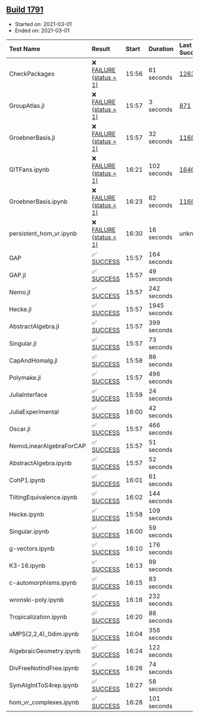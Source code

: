 ## [Build 1791](https://oscarci.mathematik.uni-kl.de/job/oscar-stable/1791/)

* Started on: 2021-03-01
* Ended on: 2021-03-01

| Test Name    | Result | Start | Duration | Last Success | First Failure |
|:-------------|:-------|:------|:---------|:-------------|:--------------|
| CheckPackages | ❌ [FAILURE (status = 1)](https://oscarci.mathematik.uni-kl.de/job/oscar-stable/1791/artifact/logs/build-1791/CheckPackages.log) | 15:56 | 61 seconds | [1263](https://oscarci.mathematik.uni-kl.de/job/oscar-stable/1263/) | [1264](https://oscarci.mathematik.uni-kl.de/job/oscar-stable/1264/) |
| GroupAtlas.jl | ❌ [FAILURE (status = 1)](https://oscarci.mathematik.uni-kl.de/job/oscar-stable/1791/artifact/logs/build-1791/GroupAtlas.jl.log) | 15:57 | 3 seconds | [871](https://oscarci.mathematik.uni-kl.de/job/oscar-stable/871/) | [872](https://oscarci.mathematik.uni-kl.de/job/oscar-stable/872/) |
| GroebnerBasis.jl | ❌ [FAILURE (status = 1)](https://oscarci.mathematik.uni-kl.de/job/oscar-stable/1791/artifact/logs/build-1791/GroebnerBasis.jl.log) | 15:57 | 32 seconds | [1168](https://oscarci.mathematik.uni-kl.de/job/oscar-stable/1168/) | [1169](https://oscarci.mathematik.uni-kl.de/job/oscar-stable/1169/) |
| GITFans.ipynb | ❌ [FAILURE (status = 1)](https://oscarci.mathematik.uni-kl.de/job/oscar-stable/1791/artifact/logs/build-1791/GITFans.ipynb.log) | 16:21 | 102 seconds | [1646](https://oscarci.mathematik.uni-kl.de/job/oscar-stable/1646/) | [1647](https://oscarci.mathematik.uni-kl.de/job/oscar-stable/1647/) |
| GroebnerBasis.ipynb | ❌ [FAILURE (status = 1)](https://oscarci.mathematik.uni-kl.de/job/oscar-stable/1791/artifact/logs/build-1791/GroebnerBasis.ipynb.log) | 16:23 | 62 seconds | [1168](https://oscarci.mathematik.uni-kl.de/job/oscar-stable/1168/) | [1169](https://oscarci.mathematik.uni-kl.de/job/oscar-stable/1169/) |
| persistent_hom_vr.ipynb | ❌ [FAILURE (status = 1)](https://oscarci.mathematik.uni-kl.de/job/oscar-stable/1791/artifact/logs/build-1791/persistent_hom_vr.ipynb.log) | 16:30 | 16 seconds | unknown | unknown |
| GAP | ✅ [SUCCESS](https://oscarci.mathematik.uni-kl.de/job/oscar-stable/1791/artifact/logs/build-1791/GAP.log) | 15:57 | 164 seconds |  |  |
| GAP.jl | ✅ [SUCCESS](https://oscarci.mathematik.uni-kl.de/job/oscar-stable/1791/artifact/logs/build-1791/GAP.jl.log) | 15:57 | 49 seconds |  |  |
| Nemo.jl | ✅ [SUCCESS](https://oscarci.mathematik.uni-kl.de/job/oscar-stable/1791/artifact/logs/build-1791/Nemo.jl.log) | 15:57 | 242 seconds |  |  |
| Hecke.jl | ✅ [SUCCESS](https://oscarci.mathematik.uni-kl.de/job/oscar-stable/1791/artifact/logs/build-1791/Hecke.jl.log) | 15:57 | 1945 seconds |  |  |
| AbstractAlgebra.jl | ✅ [SUCCESS](https://oscarci.mathematik.uni-kl.de/job/oscar-stable/1791/artifact/logs/build-1791/AbstractAlgebra.jl.log) | 15:57 | 399 seconds |  |  |
| Singular.jl | ✅ [SUCCESS](https://oscarci.mathematik.uni-kl.de/job/oscar-stable/1791/artifact/logs/build-1791/Singular.jl.log) | 15:57 | 73 seconds |  |  |
| CapAndHomalg.jl | ✅ [SUCCESS](https://oscarci.mathematik.uni-kl.de/job/oscar-stable/1791/artifact/logs/build-1791/CapAndHomalg.jl.log) | 15:58 | 86 seconds |  |  |
| Polymake.jl | ✅ [SUCCESS](https://oscarci.mathematik.uni-kl.de/job/oscar-stable/1791/artifact/logs/build-1791/Polymake.jl.log) | 15:57 | 496 seconds |  |  |
| JuliaInterface | ✅ [SUCCESS](https://oscarci.mathematik.uni-kl.de/job/oscar-stable/1791/artifact/logs/build-1791/JuliaInterface.log) | 15:59 | 24 seconds |  |  |
| JuliaExperimental | ✅ [SUCCESS](https://oscarci.mathematik.uni-kl.de/job/oscar-stable/1791/artifact/logs/build-1791/JuliaExperimental.log) | 16:00 | 42 seconds |  |  |
| Oscar.jl | ✅ [SUCCESS](https://oscarci.mathematik.uni-kl.de/job/oscar-stable/1791/artifact/logs/build-1791/Oscar.jl.log) | 15:57 | 466 seconds |  |  |
| NemoLinearAlgebraForCAP | ✅ [SUCCESS](https://oscarci.mathematik.uni-kl.de/job/oscar-stable/1791/artifact/logs/build-1791/NemoLinearAlgebraForCAP.log) | 15:57 | 51 seconds |  |  |
| AbstractAlgebra.ipynb | ✅ [SUCCESS](https://oscarci.mathematik.uni-kl.de/job/oscar-stable/1791/artifact/logs/build-1791/AbstractAlgebra.ipynb.log) | 15:57 | 52 seconds |  |  |
| CohP1.ipynb | ✅ [SUCCESS](https://oscarci.mathematik.uni-kl.de/job/oscar-stable/1791/artifact/logs/build-1791/CohP1.ipynb.log) | 16:01 | 61 seconds |  |  |
| TiltingEquivalence.ipynb | ✅ [SUCCESS](https://oscarci.mathematik.uni-kl.de/job/oscar-stable/1791/artifact/logs/build-1791/TiltingEquivalence.ipynb.log) | 16:02 | 144 seconds |  |  |
| Hecke.ipynb | ✅ [SUCCESS](https://oscarci.mathematik.uni-kl.de/job/oscar-stable/1791/artifact/logs/build-1791/Hecke.ipynb.log) | 15:58 | 109 seconds |  |  |
| Singular.ipynb | ✅ [SUCCESS](https://oscarci.mathematik.uni-kl.de/job/oscar-stable/1791/artifact/logs/build-1791/Singular.ipynb.log) | 16:00 | 59 seconds |  |  |
| g-vectors.ipynb | ✅ [SUCCESS](https://oscarci.mathematik.uni-kl.de/job/oscar-stable/1791/artifact/logs/build-1791/g-vectors.ipynb.log) | 16:10 | 176 seconds |  |  |
| K3-16.ipynb | ✅ [SUCCESS](https://oscarci.mathematik.uni-kl.de/job/oscar-stable/1791/artifact/logs/build-1791/K3-16.ipynb.log) | 16:13 | 99 seconds |  |  |
| c-automorphisms.ipynb | ✅ [SUCCESS](https://oscarci.mathematik.uni-kl.de/job/oscar-stable/1791/artifact/logs/build-1791/c-automorphisms.ipynb.log) | 16:15 | 83 seconds |  |  |
| wronski-poly.ipynb | ✅ [SUCCESS](https://oscarci.mathematik.uni-kl.de/job/oscar-stable/1791/artifact/logs/build-1791/wronski-poly.ipynb.log) | 16:16 | 232 seconds |  |  |
| Tropicalization.ipynb | ✅ [SUCCESS](https://oscarci.mathematik.uni-kl.de/job/oscar-stable/1791/artifact/logs/build-1791/Tropicalization.ipynb.log) | 16:20 | 88 seconds |  |  |
| uMPS(2,2,4)_0dim.ipynb | ✅ [SUCCESS](https://oscarci.mathematik.uni-kl.de/job/oscar-stable/1791/artifact/logs/build-1791/uMPS-2-2-4-_0dim.ipynb.log) | 16:04 | 356 seconds |  |  |
| AlgebraicGeometry.ipynb | ✅ [SUCCESS](https://oscarci.mathematik.uni-kl.de/job/oscar-stable/1791/artifact/logs/build-1791/AlgebraicGeometry.ipynb.log) | 16:24 | 122 seconds |  |  |
| DivFreeNotIndFree.ipynb | ✅ [SUCCESS](https://oscarci.mathematik.uni-kl.de/job/oscar-stable/1791/artifact/logs/build-1791/DivFreeNotIndFree.ipynb.log) | 16:26 | 74 seconds |  |  |
| SymAlgIntToS4rep.ipynb | ✅ [SUCCESS](https://oscarci.mathematik.uni-kl.de/job/oscar-stable/1791/artifact/logs/build-1791/SymAlgIntToS4rep.ipynb.log) | 16:27 | 58 seconds |  |  |
| hom_vr_complexes.ipynb | ✅ [SUCCESS](https://oscarci.mathematik.uni-kl.de/job/oscar-stable/1791/artifact/logs/build-1791/hom_vr_complexes.ipynb.log) | 16:28 | 101 seconds |  |  |
